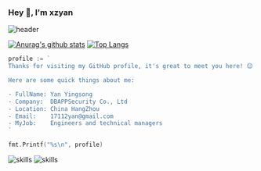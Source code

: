 ### Hey 👋, I'm xzyan

![header](http://xzyan.github.io/header.png)

[![Anurag's github stats](https://github-readme-stats.vercel.app/api?username=xzyan)](https://github.com/anuraghazra/github-readme-stats)
[![Top Langs](https://github-readme-stats.vercel.app/api/top-langs/?username=xzyan&layout=compact)](https://github.com/anuraghazra/github-readme-stats)

```go
profile := `
Thanks for visiting my GitHub profile, it's great to meet you here! 😊

Here are some quick things about me:

- FullName: Yan Yingsong
- Company:  DBAPPSecurity Co., Ltd
- Location: China HangZhou
- Email:    17112yan@gmail.com
- MyJob:    Engineers and technical managers
`

fmt.Printf("%s\n", profile)
```

![skills](http://xzyan.github.io/skills.svg)
![skills](http://xzyan.github.io/hobbies.svg)
